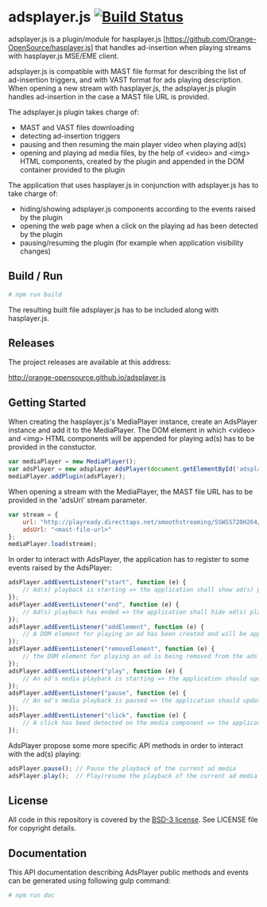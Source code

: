 # adsplayer.js [![Build Status](https://travis-ci.org/Orange-OpenSource/adsplayer.js.svg?branch=development&style=flat-square)](https://travis-ci.org/Orange-OpenSource/adsplayer.js)

adsplayer.js is a plugin/module for hasplayer.js [https://github.com/Orange-OpenSource/hasplayer.js] that handles ad-insertion when playing streams with hasplayer.js MSE/EME client.

adsplayer.js is compatible with MAST file format for describing the list of ad-insertion triggers, and with VAST format for ads playing description.
When opening a new stream with hasplayer.js, the adsplayer.js plugin handles ad-insertion in the case a MAST file URL is provided.

The adsplayer.js plugin takes charge of:
* MAST and VAST files downloading
* detecting ad-insertion triggers
* pausing and then resuming the main player video when playing ad(s)
* opening and playing ad media files, by the help of &lt;video&gt; and &lt;img&gt; HTML components, created by the plugin and appended in the DOM container provided to the plugin

The application that uses hasplayer.js in conjunction with adsplayer.js has to take charge of:
* hiding/showing adsplayer.js components according to the events raised by the plugin
* opening the web page when a click on the playing ad has been detected by the plugin
* pausing/resuming the plugin (for example when application visibility changes)

## Build / Run

``` bash
# npm run build
```

The resulting built file adsplayer.js has to be included along with hasplayer.js.

## Releases

The project releases are available at this address:

http://orange-opensource.github.io/adsplayer.js

## Getting Started

When creating the hasplayer.js's MediaPlayer instance, create an AdsPlayer instance and add it to the MediaPlayer.
The DOM element in which &lt;video&gt; and &lt;img&gt; HTML components will be appended for playing ad(s) has to be provided in the constuctor.

``` js
var mediaPlayer = new MediaPlayer();
var adsPlayer = new adsplayer.AdsPlayer(document.getElementById('adsplayer-container'));
mediaPlayer.addPlugin(adsPlayer);
```

When opening a stream with the MediaPlayer, the MAST file URL has to be provided in the 'adsUrl' stream parameter.

``` js
var stream = {
    url: "http://playready.directtaps.net/smoothstreaming/SSWSS720H264/SuperSpeedway_720.ism/Manifest",
    adsUrl: "<mast-file-url>"
};
mediaPlayer.load(stream);
```

In order to interact with AdsPlayer, the application has to register to some events raised by the AdsPlayer:

``` js
adsPlayer.addEventListener("start", function (e) {
    // Ad(s) playback is starting => the application shall show ad(s) player container and hide main video
});
adsPlayer.addEventListener("end", function (e) {
    // Ad(s) playback has ended => the application shall hide ad(s) player container and show main video
});
adsPlayer.addEventListener("addElement", function (e) {
    // A DOM element for playing an ad has been created and will be appended in the ads player container. The element can be either a &lt;video&gt; or an &lt;img&gt; element
});
adsPlayer.addEventListener("removeElement", function (e) {
    // the DOM element for playing an ad is being removed from the ads player container and deleted
});
adsPlayer.addEventListener("play", function (e) {
    // An ad's media playback is starting => the application should update play/pause button
});
adsPlayer.addEventListener("pause", function (e) {
    // An ad's media playback is paused => the application should update play/pause button
});
adsPlayer.addEventListener("click", function (e) {
    // A click has beed detected on the media component => the application shall open the corresponding web page, which URL is contained in parameter e.data.uri
});
```

AdsPlayer propose some more specific API methods in order to interact with the ad(s) playing:

``` js
adsPlayer.pause(); // Pause the playback of the current ad media
adsPlayer.play();  // Play/resume the playback of the current ad media
```

## License

All code in this repository is covered by the [BSD-3 license](http://opensource.org/licenses/BSD-3-Clause).
See LICENSE file for copyright details.


## Documentation

This API documentation describing AdsPlayer public methods and events can be generated using following gulp command:

``` bash
# npm run doc
```
